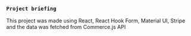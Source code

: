 ### `Project briefing`
This project was made using React, React Hook Form, Material UI, Stripe and the data was fetched from Commerce.js API